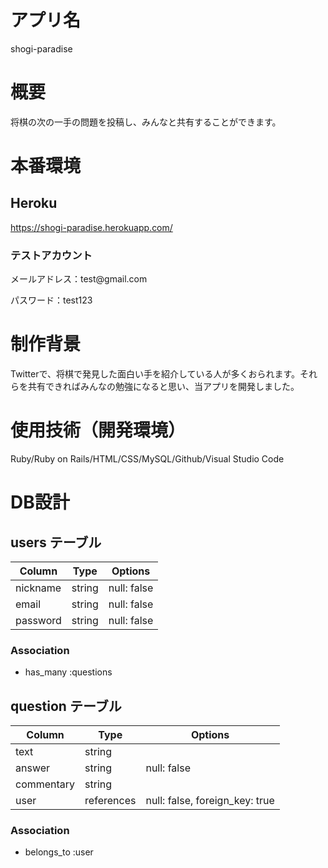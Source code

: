 # アプリ名
shogi-paradise

# 概要
<p>将棋の次の一手の問題を投稿し、みんなと共有することができます。</p>

# 本番環境
## Heroku
https://shogi-paradise.herokuapp.com/

### テストアカウント
<p>メールアドレス：test@gmail.com</p>
<p>パスワード：test123</p>

# 制作背景
<p>Twitterで、将棋で発見した面白い手を紹介している人が多くおられます。それらを共有できればみんなの勉強になると思い、当アプリを開発しました。</p>

# 使用技術（開発環境）
Ruby/Ruby on Rails/HTML/CSS/MySQL/Github/Visual Studio Code

# DB設計

## users テーブル

| Column           | Type       | Options     |
| ---------------- | ---------- | ----------- |
| nickname         | string     | null: false |
| email            | string     | null: false |
| password         | string     | null: false |

### Association

- has_many :questions


## question テーブル

| Column     | Type       | Options                        |
| ---------- | ---------- | ------------------------------ |
| text       | string     |                                |
| answer     | string     | null: false                    |
| commentary | string     |                                |
| user       | references | null: false, foreign_key: true |

### Association

- belongs_to :user